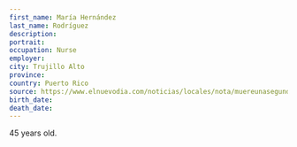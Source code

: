 ```yaml
---
first_name: María Hernández
last_name: Rodríguez
description: 
portrait: 
occupation: Nurse
employer: 
city: Trujillo Alto
province: 
country: Puerto Rico
source: https://www.elnuevodia.com/noticias/locales/nota/muereunasegundaenfermeraenpuertoricoporelcovid-19-2559046/
birth_date: 
death_date: 
---
```


45 years old.